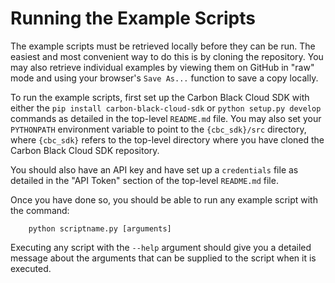 # Running the Example Scripts

The example scripts must be retrieved locally before they can be run.  The easiest and most convenient way to do this
is by cloning the repository. You may also retrieve individual examples by viewing them on GitHub in "raw" mode and
using your browser's `Save As...` function to save a copy locally. 

To run the example scripts, first set up the Carbon Black Cloud SDK with either the `pip install carbon-black-cloud-sdk` or `python setup.py develop`
commands as detailed in the top-level `README.md` file.  You may also set your `PYTHONPATH` environment variable to
point to the `{cbc_sdk}/src` directory, where `{cbc_sdk}` refers to the top-level directory where you have cloned
the Carbon Black Cloud SDK repository.

You should also have an API key and have set up a `credentials` file as detailed in the "API Token" section of the
top-level `README.md` file.

Once you have done so, you should be able to run any example script with the command:

		python scriptname.py [arguments]

Executing any script with the `--help` argument should give you a detailed message about the arguments that can
be supplied to the script when it is executed.
